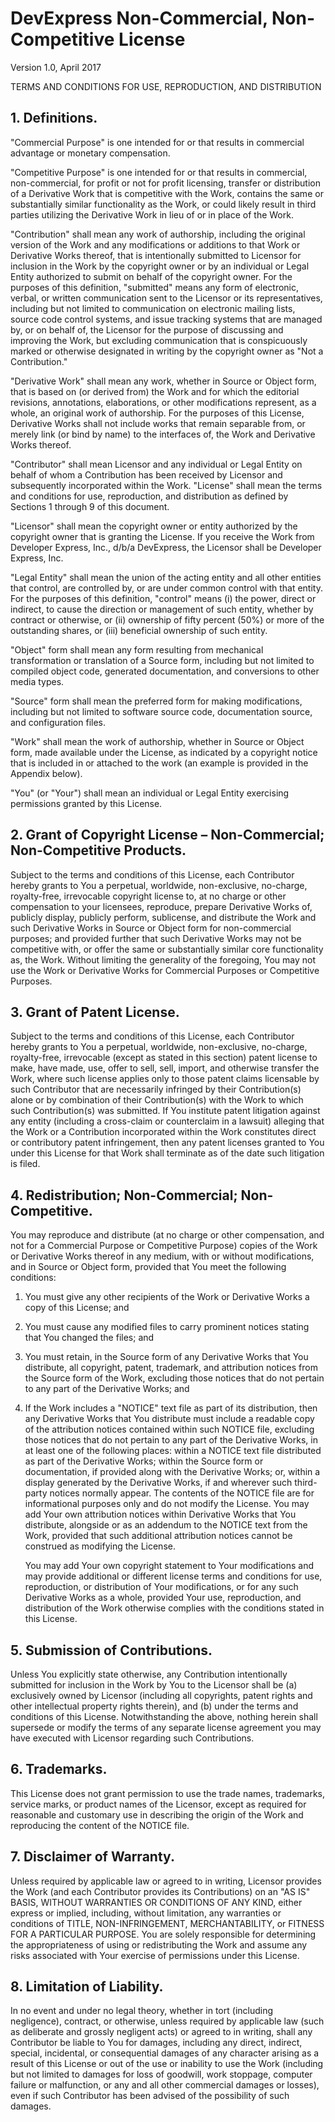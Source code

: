 # DevExpress Non-Commercial, Non-Competitive License

Version 1.0, April 2017

TERMS AND CONDITIONS FOR USE, REPRODUCTION, AND DISTRIBUTION

## 1. Definitions.

"Commercial Purpose" is one intended for or that results in commercial advantage or monetary compensation.

"Competitive Purpose" is one intended for or that results in commercial, non-commercial, for profit or not for profit licensing, transfer or distribution of a Derivative Work that is competitive with the Work, contains the same or substantially similar functionality as the Work, or could likely result in third parties utilizing the Derivative Work in lieu of or in place of the Work. 

"Contribution" shall mean any work of authorship, including the original version of the Work and any modifications or additions to that Work or Derivative Works thereof, that is intentionally submitted to Licensor for inclusion in the Work by the copyright owner or by an individual or Legal Entity authorized to submit on behalf of the copyright owner. For the purposes of this definition, "submitted" means any form of electronic, verbal, or written communication sent to the Licensor or its representatives, including but not limited to communication on electronic mailing lists, source code control systems, and issue tracking systems that are managed by, or on behalf of, the Licensor for the purpose of discussing and improving the Work, but excluding communication that is conspicuously marked or otherwise designated in writing by the copyright owner as "Not a Contribution."

"Derivative Work" shall mean any work, whether in Source or Object form, that is based on (or derived from) the Work and for which the editorial revisions, annotations, elaborations, or other modifications represent, as a whole, an original work of authorship. For the purposes of this License, Derivative Works shall not include works that remain separable from, or merely link (or bind by name) to the interfaces of, the Work and Derivative Works thereof.

"Contributor" shall mean Licensor and any individual or Legal Entity on behalf of whom a Contribution has been received by Licensor and subsequently incorporated within the Work.
"License" shall mean the terms and conditions for use, reproduction, and distribution as defined by Sections 1 through 9 of this document.

"Licensor" shall mean the copyright owner or entity authorized by the copyright owner that is granting the License. If you receive the Work from Developer Express, Inc., d/b/a DevExpress, the Licensor shall be Developer Express, Inc.

"Legal Entity" shall mean the union of the acting entity and all other entities that control, are controlled by, or are under common control with that entity. For the purposes of this definition, "control" means (i) the power, direct or indirect, to cause the direction or management of such entity, whether by contract or otherwise, or (ii) ownership of fifty percent (50%) or more of the outstanding shares, or (iii) beneficial ownership of such entity.

"Object" form shall mean any form resulting from mechanical transformation or translation of a Source form, including but not limited to compiled object code, generated documentation, and conversions to other media types.

"Source" form shall mean the preferred form for making modifications, including but not limited to software source code, documentation source, and configuration files.

"Work" shall mean the work of authorship, whether in Source or Object form, made available under the License, as indicated by a copyright notice that is included in or attached to the work (an example is provided in the Appendix below).

"You" (or "Your") shall mean an individual or Legal Entity exercising permissions granted by this License.

## 2. Grant of Copyright License – Non-Commercial; Non-Competitive Products. 

Subject to the terms and conditions of this License, each Contributor hereby grants to You a perpetual, worldwide, non-exclusive, no-charge, royalty-free, irrevocable copyright license to, at no charge or other compensation to your licensees, reproduce, prepare Derivative Works of, publicly display, publicly perform, sublicense, and distribute the Work and such Derivative Works in Source or Object form for non-commercial purposes; and provided further that such Derivative Works may not be competitive with, or offer the same or substantially similar core functionality as, the Work. Without limiting the generality of the foregoing, You may not use the Work or Derivative Works for Commercial Purposes or Competitive Purposes. 

## 3. Grant of Patent License. 

Subject to the terms and conditions of this License, each Contributor hereby grants to You a perpetual, worldwide, non-exclusive, no-charge, royalty-free, irrevocable (except as stated in this section) patent license to make, have made, use, offer to sell, sell, import, and otherwise transfer the Work, where such license applies only to those patent claims licensable by such Contributor that are necessarily infringed by their Contribution(s) alone or by combination of their Contribution(s) with the Work to which such Contribution(s) was submitted. If You institute patent litigation against any entity (including a cross-claim or counterclaim in a lawsuit) alleging that the Work or a Contribution incorporated within the Work constitutes direct or contributory patent infringement, then any patent licenses granted to You under this License for that Work shall terminate as of the date such litigation is filed.

## 4. Redistribution; Non-Commercial; Non-Competitive. 

You may reproduce and distribute (at no charge or other compensation, and not for a Commercial Purpose or Competitive Purpose) copies of the Work or Derivative Works thereof in any medium, with or without modifications, and in Source or Object form, provided that You meet the following conditions:

1. You must give any other recipients of the Work or Derivative Works a copy of this License; and
2. You must cause any modified files to carry prominent notices stating that You changed the files; and
3. You must retain, in the Source form of any Derivative Works that You distribute, all copyright, patent, trademark, and attribution notices from the Source form of the Work, excluding those notices that do not pertain to any part of the Derivative Works; and
4. If the Work includes a "NOTICE" text file as part of its distribution, then any Derivative Works that You distribute must include a readable copy of the attribution notices contained within such NOTICE file, excluding those notices that do not pertain to any part of the Derivative Works, in at least one of the following places: within a NOTICE text file distributed as part of the Derivative Works; within the Source form or documentation, if provided along with the Derivative Works; or, within a display generated by the Derivative Works, if and wherever such third-party notices normally appear. The contents of the NOTICE file are for informational purposes only and do not modify the License. You may add Your own attribution notices within Derivative Works that You distribute, alongside or as an addendum to the NOTICE text from the Work, provided that such additional attribution notices cannot be construed as modifying the License. 

   You may add Your own copyright statement to Your modifications and may provide additional or different license terms and conditions for use, reproduction, or distribution of Your modifications, or for any such Derivative Works as a whole, provided Your use, reproduction, and distribution of the Work otherwise complies with the conditions stated in this License. 

## 5. Submission of Contributions. 

Unless You explicitly state otherwise, any Contribution intentionally submitted for inclusion in the Work by You to the Licensor shall be (a) exclusively owned by Licensor (including all copyrights, patent rights and other intellectual property rights therein), and (b) under the terms and conditions of this License. Notwithstanding the above, nothing herein shall supersede or modify the terms of any separate license agreement you may have executed with Licensor regarding such Contributions.

## 6. Trademarks. 

This License does not grant permission to use the trade names, trademarks, service marks, or product names of the Licensor, except as required for reasonable and customary use in describing the origin of the Work and reproducing the content of the NOTICE file.

## 7. Disclaimer of Warranty. 

Unless required by applicable law or agreed to in writing, Licensor provides the Work (and each Contributor provides its Contributions) on an "AS IS" BASIS, WITHOUT WARRANTIES OR CONDITIONS OF ANY KIND, either express or implied, including, without limitation, any warranties or conditions of TITLE, NON-INFRINGEMENT, MERCHANTABILITY, or FITNESS FOR A PARTICULAR PURPOSE. You are solely responsible for determining the appropriateness of using or redistributing the Work and assume any risks associated with Your exercise of permissions under this License.

## 8. Limitation of Liability. 

In no event and under no legal theory, whether in tort (including negligence), contract, or otherwise, unless required by applicable law (such as deliberate and grossly negligent acts) or agreed to in writing, shall any Contributor be liable to You for damages, including any direct, indirect, special, incidental, or consequential damages of any character arising as a result of this License or out of the use or inability to use the Work (including but not limited to damages for loss of goodwill, work stoppage, computer failure or malfunction, or any and all other commercial damages or losses), even if such Contributor has been advised of the possibility of such damages.